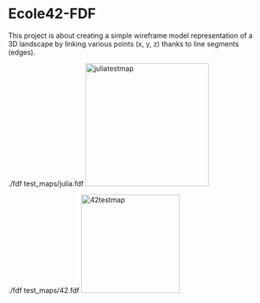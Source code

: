 # Ecole42-FDF

This project is about creating a simple wireframe model representation of a 3D 
landscape by linking various points (x, y, z) thanks to line segments (edges).

./fdf test_maps/julia.fdf
<img width="250" alt="juliatestmap" src="https://user-images.githubusercontent.com/81254850/172028357-f673a963-754c-4721-983b-ef38dc7a3cea.png">

./fdf test_maps/42.fdf
<img width="200" alt="42testmap" src="https://user-images.githubusercontent.com/81254850/172028384-6928062d-e092-4cbf-9993-e4cfc70ab53f.png">
